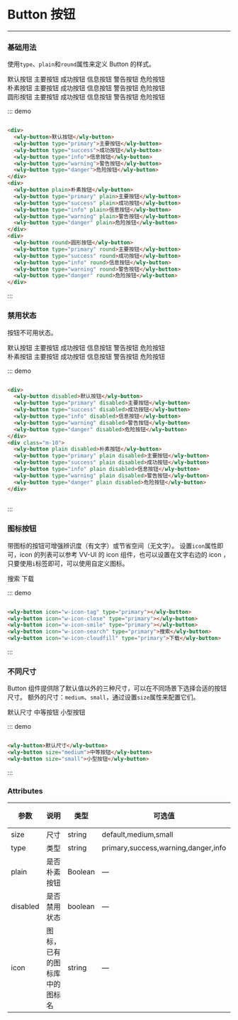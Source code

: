# Button 按钮
----
### 基础用法
使用```type```、```plain```和```round```属性来定义 Button 的样式。

<div class="demo-block">
  <div>
    <wly-button>默认按钮</wly-button>
    <wly-button type="primary">主要按钮</wly-button>
    <wly-button type="success">成功按钮</wly-button>
    <wly-button type="info">信息按钮</wly-button>
    <wly-button type="warning">警告按钮</wly-button>
    <wly-button type="danger">危险按钮</wly-button>
  </div>
  <div class="m-10">
    <wly-button plain>朴素按钮</wly-button>
    <wly-button type="primary" plain>主要按钮</wly-button>
    <wly-button type="success" plain>成功按钮</wly-button>
    <wly-button type="info" plain>信息按钮</wly-button>
    <wly-button type="warning" plain>警告按钮</wly-button>
    <wly-button type="danger" plain>危险按钮</wly-button>
  </div>
  <div class="m-10">
    <wly-button round>圆形按钮</wly-button>
    <wly-button type="primary" round>主要按钮</wly-button>
    <wly-button type="success" round>成功按钮</wly-button>
    <wly-button type="info" round>信息按钮</wly-button>
    <wly-button type="warning" round>警告按钮</wly-button>
    <wly-button type="danger" round>危险按钮</wly-button>
  </div>
</div>

::: demo
```html

<div>
  <wly-button>默认按钮</wly-button>
  <wly-button type="primary">主要按钮</wly-button>
  <wly-button type="success">成功按钮</wly-button>
  <wly-button type="info">信息按钮</wly-button>
  <wly-button type="warning">警告按钮</wly-button>
  <wly-button type="danger">危险按钮</wly-button>
</div>
<div>
  <wly-button plain>朴素按钮</wly-button>
  <wly-button type="primary" plain>主要按钮</wly-button>
  <wly-button type="success" plain>成功按钮</wly-button>
  <wly-button type="info" plain>信息按钮</wly-button>
  <wly-button type="warning" plain>警告按钮</wly-button>
  <wly-button type="danger" plain>危险按钮</wly-button>
</div>
<div>
  <wly-button round>圆形按钮</wly-button>
  <wly-button type="primary" round>主要按钮</wly-button>
  <wly-button type="success" round>成功按钮</wly-button>
  <wly-button type="info" round>信息按钮</wly-button>
  <wly-button type="warning" round>警告按钮</wly-button>
  <wly-button type="danger" round>危险按钮</wly-button>
</div>

```
:::

### 禁用状态

按钮不可用状态。

<div class="demo-block">
  <div>
    <wly-button disabled>默认按钮</wly-button>
    <wly-button type="primary" disabled>主要按钮</wly-button>
    <wly-button type="success" disabled>成功按钮</wly-button>
    <wly-button type="info" disabled>信息按钮</wly-button>
    <wly-button type="warning" disabled>警告按钮</wly-button>
    <wly-button type="danger" disabled>危险按钮</wly-button>
  </div>
  <div class="m-10">
    <wly-button plain disabled>朴素按钮</wly-button>
    <wly-button type="primary" plain disabled>主要按钮</wly-button>
    <wly-button type="success" plain disabled>成功按钮</wly-button>
    <wly-button type="info" plain disabled>信息按钮</wly-button>
    <wly-button type="warning" plain disabled>警告按钮</wly-button>
    <wly-button type="danger" plain disabled>危险按钮</wly-button>
  </div>
</div>

::: demo
```html

<div>
  <wly-button disabled>默认按钮</wly-button>
  <wly-button type="primary" disabled>主要按钮</wly-button>
  <wly-button type="success" disabled>成功按钮</wly-button>
  <wly-button type="info" disabled>信息按钮</wly-button>
  <wly-button type="warning" disabled>警告按钮</wly-button>
  <wly-button type="danger" disabled>危险按钮</wly-button>
</div>
<div class="m-10">
  <wly-button plain disabled>朴素按钮</wly-button>
  <wly-button type="primary" plain disabled>主要按钮</wly-button>
  <wly-button type="success" plain disabled>成功按钮</wly-button>
  <wly-button type="info" plain disabled>信息按钮</wly-button>
  <wly-button type="warning" plain disabled>警告按钮</wly-button>
  <wly-button type="danger" plain disabled>危险按钮</wly-button>
</div>
  
```
:::

### 图标按钮
带图标的按钮可增强辨识度（有文字）或节省空间（无文字）。
设置```icon```属性即可，icon 的列表可以参考 VV-UI 的 icon 组件，也可以设置在文字右边的 icon ，只要使用```i```标签即可，可以使用自定义图标。
<div class="demo-block">
  <wly-button icon="w-icon-tag" type="primary"></wly-button>
  <wly-button icon="w-icon-close" type="primary"></wly-button>
  <wly-button icon="w-icon-smile" type="primary"></wly-button>
  <wly-button icon="w-icon-search" type="primary">搜索</wly-button>
  <wly-button icon="w-icon-cloudfill" type="primary">下载</wly-button>
</div>

::: demo
```html

<wly-button icon="w-icon-tag" type="primary"></wly-button>
<wly-button icon="w-icon-close" type="primary"></wly-button>
<wly-button icon="w-icon-smile" type="primary"></wly-button>
<wly-button icon="w-icon-search" type="primary">搜索</wly-button>
<wly-button icon="w-icon-cloudfill" type="primary">下载</wly-button>

```
:::


### 不同尺寸

Button 组件提供除了默认值以外的三种尺寸，可以在不同场景下选择合适的按钮尺寸。
额外的尺寸：```medium```、```small```，通过设置```size```属性来配置它们。
<div class="demo-block">
  <wly-button>默认尺寸</wly-button>
  <wly-button size="medium">中等按钮</wly-button>
  <wly-button size="small">小型按钮</wly-button>
</div>

::: demo
```html

<wly-button>默认尺寸</wly-button>
<wly-button size="medium">中等按钮</wly-button>
<wly-button size="small">小型按钮</wly-button>

```
:::

### Attributes
| 参数      | 说明    | 类型      | 可选值       | 默认值   |
|---------- |-------- |---------- |-------------  |-------- |
| size     | 尺寸   | string  |   default,medium,small            |    —     |
| type     | 类型   | string    |   primary,success,warning,danger,info |     —    |
| plain     | 是否朴素按钮   | Boolean    | — | false   |
| disabled  | 是否禁用状态    | boolean   | —   | false   |
| icon  | 图标，已有的图标库中的图标名 | string   |  —  |  —  |

